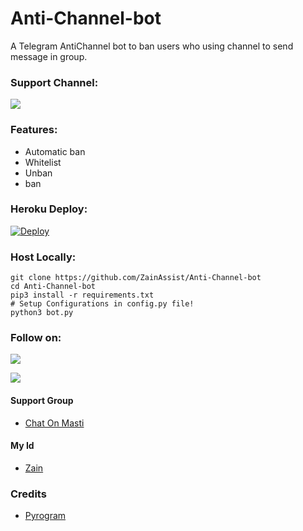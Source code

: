 # Anti-Channel-bot
A Telegram AntiChannel bot to ban users who using channel to send message in group.

### Support Channel:
<a href="https://t.me/About_Zain"><img src="https://img.shields.io/badge/Telegram-Bot-blue.svg?logo=telegram"></a>

### Features:
- Automatic ban
- Whitelist
- Unban
- ban


### Heroku Deploy:
[![Deploy](https://www.herokucdn.com/deploy/button.svg)](https://heroku.com/deploy?template=https://github.com/ZainAssist/Anti-Channel-bot)

### Host Locally:
```shell
git clone https://github.com/ZainAssist/Anti-Channel-bot
cd Anti-Channel-bot
pip3 install -r requirements.txt
# Setup Configurations in config.py file!
python3 bot.py
```

### Follow on:
<p align="left">
<a href="https://github.com/ZainAssist"><img src="https://img.shields.io/badge/GitHub-Follow%20on%20GitHub-inactive.svg?logo=github"></a>
</p>
<p align="left">
<a href="https://instagram.com/zain_the_addiction"><img src="https://img.shields.io/badge/Instagram-Follow%20on%20Instagram-important.svg?logo=instagram"></a>
</p>

#### Support Group
- [Chat On Masti](https://t.me/ChatOnMasti)

#### My Id
- [Zain](https://t.me/The_Eternity_Soul)

### Credits
- [Pyrogram](https://github.com/pyrogram/pyrogram)
